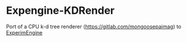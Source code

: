 # Expengine-KDRender
Port of a CPU k-d tree renderer (https://gitlab.com/mongoosepaimag) to [ExperimEngine](https://github.com/Henauxg/ExperimEngine)
